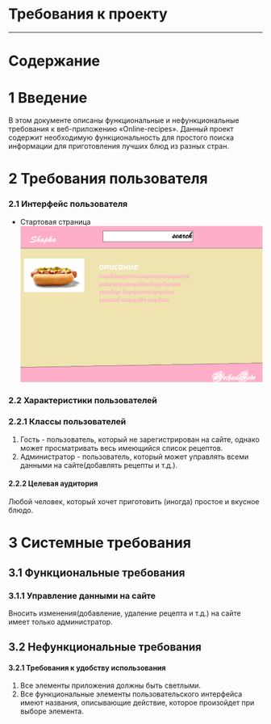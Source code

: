 # Требования к проекту
---
 Содержание
===

# 1 Введение

В этом документе описаны функциональные и нефункциональные требования к веб-приложению «Online-recipes». Данный проект содержит необходимую функциональность для простого поиска информации для приготовления лучших блюд из разных стран. 

# 2 Требования пользователя

### 2.1 Интерфейс пользователя

- Стартовая страница
  ![Main](mockups/start_page.png)
  
### 2.2 Характеристики пользователей

### 2.2.1 Классы пользователей
1. Гость - пользователь, который не зарегистрирован на сайте, однако может просматривать весь имеющийся список рецептов.
2. Администратор -  пользователь, который может управлять всеми данными на сайте(добавлять рецепты и т.д.).


#### 2.2.2 Целевая аудитория

 Любой человек, который хочет приготовить (иногда) простое и вкусное блюдо.  

# 3 Системные требования

## 3.1 Функциональные требования

 
### 3.1.1 Управление данными на сайте

 Вносить изменения(добавление, удаление рецепта и т.д.) на сайте имеет только администратор. 
 
## 3.2 Нефункциональные требования


#### 3.2.1 Требования к удобству использования
1. Все элементы приложения должны быть светлыми.
2. Все функциональные элементы пользовательского интерфейса имеют названия, описывающие действие, которое произойдет при выборе элемента.

